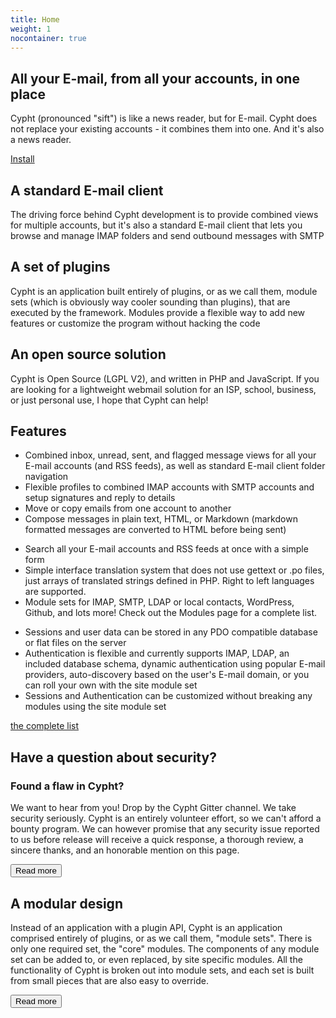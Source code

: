 ```yaml
---
title: Home
weight: 1
nocontainer: true
---
```

<section class="banner">
    <div class="container-fluid">
        <div class="row align-items-center">
            <div class="col-sm-7">
                <div class="hero">
                    <h2>All your E-mail, from all your accounts, in one place</h2>
                    <p>Cypht (pronounced "sift") is like a news reader, but for E-mail. Cypht does
                        not replace your existing accounts - it combines them into one. And it's also a news reader.</p>
                        <div class="button_cont">
                            <a class="example_d float-right" href="/install">Install</a>
                        </div>
                    </div>
                </div>
            </div>
        </div>
    </div>
</section>
<section id="as-services">
    <div class="container">
        <div class="row text-center">
            <div class="col-sm-12 col-md-6 col-lg-4">
                <div class="as-services-head">
                    <h2> A standard E-mail client</h2>
                    <p> The driving force behind Cypht development is to provide combined views for multiple
                        accounts, but it's also a standard E-mail client that lets you browse and manage IMAP
                        folders and send outbound messages with SMTP </p>
                </div>
            </div>
            <div class="col-sm-12 col-md-6 col-lg-4">
                <div class="as-services-head">
                    <h2>A set of plugins</h2>
                    <p> Cypht is an application built entirely of plugins, or as we call them, module sets (which is
                        obviously way cooler sounding than plugins), that are executed by the framework. Modules
                        provide a flexible way to add new features or customize the program without hacking the code
                    </p>
                </div>
            </div>
            <div class="col-sm-12 col-md-6 col-lg-4">
                <div class="as-services-head">
                    <h2>An open source solution</h2>
                    <p> Cypht is Open Source (LGPL V2), and written in PHP and JavaScript. If you are looking for a
                        lightweight webmail solution for an ISP, school, business, or just personal use, I hope that
                        Cypht can help!</p>
                </div>
            </div>
        </div>
    </div>
</section>
<section class="feature-section">
    <div class="container">
        <h2>Features</h2>
        <div class="row  ">
            <div class="col-md-4">
                <ul>
                    <li>Combined inbox, unread, sent, and flagged message views for all your E-mail accounts (and
                        RSS feeds), as well as standard E-mail client folder navigation
                    </li>
                    <li>Flexible profiles to combined IMAP accounts with SMTP accounts and setup signatures and
                        reply to details
                    </li>
                    <li>Move or copy emails from one account to another</li>
                    <li>Compose messages in plain text, HTML, or Markdown (markdown formatted messages are converted
                        to HTML before being sent)
                    </li>
                </ul>
            </div>
            <div class="col-md-4">
                <ul>
                    <li>Search all your E-mail accounts and RSS feeds at once with a simple form</li>
                    <li>Simple interface translation system that does not use gettext or .po files, just arrays of
                        translated strings defined in PHP. Right to left languages are supported.
                    </li>
                    <li>Module sets for IMAP, SMTP, LDAP or local contacts, WordPress, Github, and lots more!
                        Check out the Modules page for a complete list.
                    </li>
                </ul>
            </div>
            <div class="col-md-4">
                <ul>
                    <li>Sessions and user data can be stored in any PDO compatible database or flat files on the
                        server
                    </li>
                    <li>Authentication is flexible and currently supports IMAP, LDAP, an included database
                        schema, dynamic authentication using popular E-mail providers, auto-discovery based on the
                        user's E-mail domain, or you can roll your own with the site module set
                    </li>
                    <li>Sessions and Authentication can be customized without breaking any modules using the site
                        module set
                    </li>
                </ul>
            </div>
            <a style="width: 100%; text-align: center;" href="features.html">the complete list</a>
        </div>
    </div>
</section>
<section class="security-section">
    <div class="container text-center">
        <h2>Have a question about security?</h2>
        <h3>Found a flaw in Cypht? </h3>
        <p> We want to hear from you! Drop by the Cypht Gitter channel. We take security seriously. Cypht is an entirely
            volunteer effort, so we can't
            afford a bounty program. We can however promise that any security issue reported to us before release
            will receive a quick response, a thorough review, a sincere thanks, and an honorable mention on this
            page. </p><a href="security.html">
        <button type="button" class="btn btn-success">Read more</button>
    </a>
    </div>
</section>
<section class="module-section">
    <div class="container text-center">
        <h2>A modular design</h2>
        <p>Instead of an application with a plugin API, Cypht is an application comprised entirely of plugins, or as
            we call them, "module sets". There is only one required set, the "core" modules. The components of any
            module set can be added to, or even replaced, by site specific modules. All the functionality of Cypht
            is broken out into module sets, and each set is built from small pieces that are also easy to override.
        </p><a href="modules.html">
        <button type="button" class="btn btn-light">Read more</button>
    </a>
    </div>
</section>

